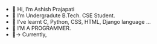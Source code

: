 - 👋 Hi, I’m Ashish Prajapati
- 🌱 I’m Undergradute B.Tech. CSE Student.
- 🌱 I’ve learnt C, Python, CSS, HTML, Django  language ...
- 🌱 I’M A PROGRAMMER.
- 👀-> Currently, <Integrating My Differential Parts To Become
A Significant Function...>

